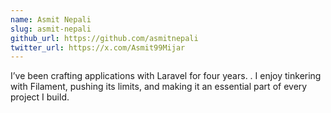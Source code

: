 ```yaml
---
name: Asmit Nepali
slug: asmit-nepali
github_url: https://github.com/asmitnepali
twitter_url: https://x.com/Asmit99Mijar
---
```

I’ve been crafting applications with Laravel for four years. . I enjoy tinkering with Filament, pushing its limits, and making it an essential part of every project I build.
